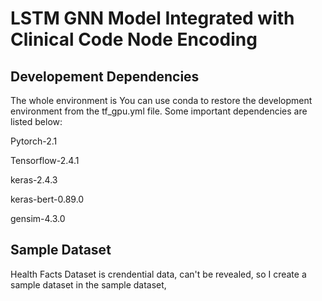 # LSTM GNN Model Integrated with Clinical Code Node Encoding


## Developement Dependencies

The whole environment is 
You can use conda to restore the development environment from the tf_gpu.yml file.
Some important dependencies are listed below:

Pytorch-2.1

Tensorflow-2.4.1

keras-2.4.3

keras-bert-0.89.0

gensim-4.3.0

## Sample Dataset

Health Facts Dataset is crendential data, can't be revealed, so I create a sample dataset in the sample dataset, 


